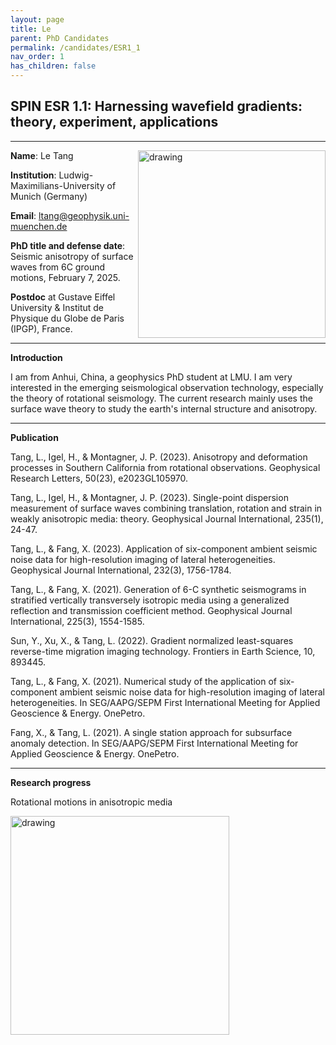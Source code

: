 ```yaml
---
layout: page
title: Le
parent: PhD Candidates
permalink: /candidates/ESR1_1
nav_order: 1
has_children: false
---
```


## SPIN ESR 1.1: Harnessing wavefield gradients: theory, experiment, applications
----

__Name__: Le Tang            <img src="/candidates/files/Le.jpg" alt="drawing" width="300" style="float:right"/>

__Institution__: Ludwig-Maximilians-University of Munich (Germany)

__Email__: ltang@geophysik.uni-muenchen.de

__PhD title and defense date__: Seismic anisotropy of surface waves from 6C ground motions, February 7, 2025.

__Postdoc__ at Gustave Eiffel University & Institut de Physique du Globe de Paris (IPGP), France.

---
__Introduction__

I am from Anhui, China, a geophysics PhD student at LMU. I am very interested in the emerging seismological observation technology, especially the theory of rotational seismology. The current research mainly uses the surface wave theory to study the earth's internal structure and anisotropy.

---
__Publication__

Tang, L., Igel, H., & Montagner, J. P. (2023). Anisotropy and deformation processes in Southern California from rotational observations. Geophysical Research Letters, 50(23), e2023GL105970.

Tang, L., Igel, H., & Montagner, J. P. (2023). Single-point dispersion measurement of surface waves combining translation, rotation and strain in weakly anisotropic media: theory. Geophysical Journal International, 235(1), 24-47.

Tang, L., & Fang, X. (2023). Application of six-component ambient seismic noise data for high-resolution imaging of lateral heterogeneities. Geophysical Journal International, 232(3), 1756-1784.

Tang, L., & Fang, X. (2021). Generation of 6-C synthetic seismograms in stratified vertically transversely isotropic media using a generalized reflection and transmission coefficient method. Geophysical Journal International, 225(3), 1554-1585.

Sun, Y., Xu, X., & Tang, L. (2022). Gradient normalized least-squares reverse-time migration imaging technology. Frontiers in Earth Science, 10, 893445.

Tang, L., & Fang, X. (2021). Numerical study of the application of six-component ambient seismic noise data for high-resolution imaging of lateral heterogeneities. In SEG/AAPG/SEPM First International Meeting for Applied Geoscience & Energy. OnePetro.

Fang, X., & Tang, L. (2021). A single station approach for subsurface anomaly detection. In SEG/AAPG/SEPM First International Meeting for Applied Geoscience & Energy. OnePetro.

---
__Research progress__

Rotational motions in anisotropic media

<img src="/candidates/files/Le1.jpg" alt="drawing" width="350" style="float:left"/>


